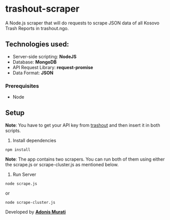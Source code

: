 # trashout-scraper

A Node.js scraper that will do requests to scrape JSON data of all Kosovo Trash Reports in trashout.ngo.

## Technologies used:

- Server-side scripting: **NodeJS**
- Database: **MongoDB**
- API Request Library: **request-promise**
- Data Format: **JSON**

### Prerequisites

- Node

## Setup

**Note**: You have to get your API key from [trashout](http://www.trashout.ngo/) and then insert it in both scripts.

1.  Install dependencies

```
npm install
```

**Note**: The app contains two scrapers. You can run both of them using either the scrape.js or scrape-cluster.js as mentioned below.

1.  Run Server

```
node scrape.js
```

or

```
node scrape-cluster.js
```

Developed by **[Adonis Murati](https://github.com/adoi)**
